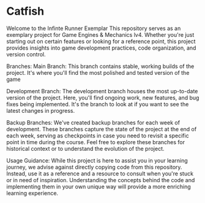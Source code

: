 # Catfish
Welcome to the Infinte Runner Exemplar
This repository serves as an exemplary project for Game Engines & Mechanics lv4. Whether you're just starting out on certain features or looking for a reference point, this project provides insights into game development practices, code organization, and version control.

Branches:
Main Branch: This branch contains stable, working builds of the project. It's where you'll find the most polished and tested version of the game

Development Branch: The development branch houses the most up-to-date version of the project. Here, you'll find ongoing work, new features, and bug fixes being implemented. It's the branch to look at if you want to see the latest changes in progress.

Backup Branches: We've created backup branches for each week of development. These branches capture the state of the project at the end of each week, serving as checkpoints in case you need to revisit a specific point in time during the course. Feel free to explore these branches for historical context or to understand the evolution of the project.

Usage Guidance:
While this project is here to assist you in your learning journey, we advise against directly copying code from this repository. Instead, use it as a reference and a resource to consult when you're stuck or in need of inspiration. Understanding the concepts behind the code and implementing them in your own unique way will provide a more enriching learning experience.
